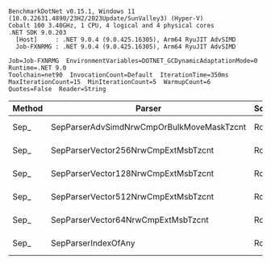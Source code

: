 ```

BenchmarkDotNet v0.15.1, Windows 11 (10.0.22631.4890/23H2/2023Update/SunValley3) (Hyper-V)
Cobalt 100 3.40GHz, 1 CPU, 4 logical and 4 physical cores
.NET SDK 9.0.203
  [Host]     : .NET 9.0.4 (9.0.425.16305), Arm64 RyuJIT AdvSIMD
  Job-FXNRMG : .NET 9.0.4 (9.0.425.16305), Arm64 RyuJIT AdvSIMD

Job=Job-FXNRMG  EnvironmentVariables=DOTNET_GCDynamicAdaptationMode=0  Runtime=.NET 9.0  
Toolchain=net90  InvocationCount=Default  IterationTime=350ms  
MaxIterationCount=15  MinIterationCount=5  WarmupCount=6  
Quotes=False  Reader=String  

```
| Method | Parser                                    | Scope | Rows  | Mean      | MB | MB/s   | ns/row | Allocated |
|------- |------------------------------------------ |------ |------ |----------:|---:|-------:|-------:|----------:|
| Sep_   | SepParserAdvSimdNrwCmpOrBulkMoveMaskTzcnt | Row   | 50000 |  4.840 ms | 29 | 6029.0 |   96.8 |     953 B |
| Sep_   | SepParserVector256NrwCmpExtMsbTzcnt       | Row   | 50000 |  7.205 ms | 29 | 4050.2 |  144.1 |    1346 B |
| Sep_   | SepParserVector128NrwCmpExtMsbTzcnt       | Row   | 50000 |  7.414 ms | 29 | 3935.8 |  148.3 |     993 B |
| Sep_   | SepParserVector512NrwCmpExtMsbTzcnt       | Row   | 50000 |  7.981 ms | 29 | 3656.5 |  159.6 |    1219 B |
| Sep_   | SepParserVector64NrwCmpExtMsbTzcnt        | Row   | 50000 |  9.033 ms | 29 | 3230.4 |  180.7 |     940 B |
| Sep_   | SepParserIndexOfAny                       | Row   | 50000 | 17.397 ms | 29 | 1677.4 |  347.9 |     934 B |
